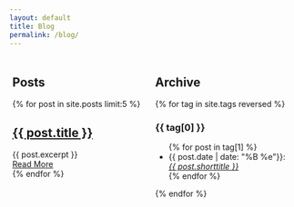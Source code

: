 ```yaml
---
layout: default
title: Blog
permalink: /blog/
---
```


<body>
   <div class="container" style="display: flex;">
       <div style="margin: 5px; width: 70%;">
           <h2>Posts</h2>
           <div class="posts">
              {% for post in site.posts limit:5 %}
                 <article class="post">
                    <h2><a href="{{ site.baseurl }}{{ post.url }}">{{ post.title }}</a></h2>
                    <div class="entry">
                       {{ post.excerpt }}
                    </div>
                    <a href="{{ site.baseurl }}{{ post.url }}" class="read-more">Read More</a>
                 </article>
              {% endfor %}
           </div>
       </div>
       <div style="margin: 5px; flex-grow: 1;">
       <h2>Archive</h2>
           {% for tag in site.tags reversed %}
             <h3>{{ tag[0] }}</h3>
             <ul>
               {% for post in tag[1] %}
                 <li>{{ post.date | date: "%B %e"}}: <i><a href="{{ post.url }}">{{ post.shorttitle }}</a></i></li>
               {% endfor %}
             </ul>
           {% endfor %}
       </div>
   </div>
</body>
